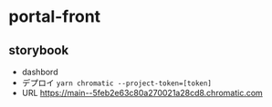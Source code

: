 # portal-front

## storybook

- dashbord
- デプロイ
  `yarn chromatic --project-token=[token]`
- URL
  https://main--5feb2e63c80a270021a28cd8.chromatic.com
